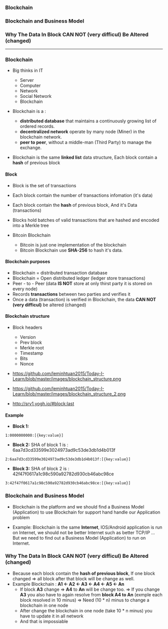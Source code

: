### Blockchain
### Blockchain and Business Model
### Why The Data In Block CAN NOT (very difficul) Be Altered (changed)
--------------------------------------------------------------------

### Blockchain

* Big thinks in IT
  * Server
  * Computer
  * Network
  * Social Network
  * Blockchain

* Blockchain is a : 
  * **distributed database** that maintains a continuously growing list of ordered records.
  * **decentralized network** operate by many node (Miner) in the blockchain network.
  * **peer to peer**, without a middle-man (Third Party) to manage the exchange.
  
* Blockchain is the same **linked list** data structure, Each block contain a **hash** of previous block

#### Block
* Block is the set of transactions 
* Each block contain the number of transactions infomation (it's data)
* Each block contain the **hash** of previous block, And it's Data (transactions)
* Blocks hold batches of valid transactions that are hashed and encoded into a Merkle tree

* Bitcoin Blockchain
  * Bitcoin is just one implementation of the blockchain
  * Bitcoin Blockchain use **SHA-256** to hash it's data.

#### Blockchain purposes
* Blockchain = distributed transaction database
* Blockchain = Open distributed ledger (ledger store transactions)
* Peer - to - Peer (data **IS NOT** store at only thirst party it is stored on every node)
* Records **transactions** between two parties and verifies it
* Once a data (transaction) is verified in Blockchain, the data **CAN NOT (very difficul)** be altered (changed)

#### Blockchain structure

  * Block headers
    * Version
    * Prev block
    * Merkle root
    * Timestamp
    * Bits
    * Nonce
  
  * https://github.com/leminhtuan2015/Today-I-Learn/blob/master/images/blockchain_structure.png
  * https://github.com/leminhtuan2015/Today-I-Learn/blob/master/images/blockchain_structure_2.png
  * http://srv1.yogh.io/#block:last
 
#### Example

  * **Block 1:** 
  ```
  1:0000000000:[{key:value}]
  ```

  * **Block 2:** SHA of block 1 is : 6aa7d3cd33599e3024973ad9c53de3db1d4b013f
  ```
  2:6aa7d3cd33599e3024973ad9c53de3db1d4b013f:[{key:value}]
  ```
  
  * **Block 3:** SHA of block 2 is : 42f47f0617a1c98c590a92782d930cb46abc98ce
  ```
  3:42f47f0617a1c98c590a92782d930cb46abc98ce:[{key:value}]
  ```
  
  ### Blockchain and Business Model
  
  * Blockchain is the platform and we should find a Business Model (Application) to use Blockchain for support hand handle our Application problem
  
  * Example: Blockchain is the same **Internet**, IOS/Android application is run on Internet, we should not be better Internet such as better TCP/IP ... But we need to find out a Business Model (Application) to run on Internet.
  
  
  ### Why The Data In Block CAN NOT (very difficul) Be Altered (changed)
  
  * Because each block contain the **hash of previous block**, If one block changed => all block after that block will be change as well.
  * Example Blockchain : **A1 <- A2 <- A3 <- A4 <- A5 <- An**
    * If block **A3** change => **A4** to **An** will be change too. => If you change **A3** you also have to again resolve from **block A4 to An** (exmple each block resolved in 10 minus) => Need (10 * n) minus to change a blockchain in one node
    * After change the blockchain in one node (take 10 * n minus) you have to update it in all network
    * And that is impossiable
 
  
  
  
  
  
  
  
  
  
  
  

